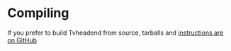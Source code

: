 # Compiling

If you prefer to build Tvheadend from source, tarballs and [instructions are on GitHub](https://github.com/tvheadend/tvheadend/blob/master/README.md)
